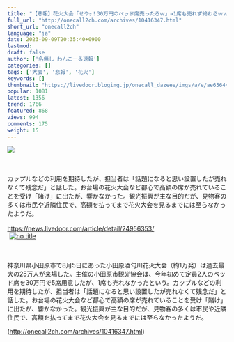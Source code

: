 ```yaml
---
title: "【悲報】花火大会「せやｯ！30万円のベッド席売ったろｗ」→1席も売れず終わるｗｗｗｗ : わんこーる速報！"
full_url: "http://onecall2ch.com/archives/10416347.html"
short_url: "onecall2ch"
language: "ja"
date: 2023-09-09T20:35:40+0900
lastmod: 
draft: false
author: ['名無し わんこーる速報']
categories: []
tags: ['大会', '悲報', '花火']
keywords: []
thumbnail: "https://livedoor.blogimg.jp/onecall_dazeee/imgs/a/e/ae65644e-s.jpg"
popular: 1081
latest: 1356
trend: 1766
featured: 868
views: 994
comments: 175
weight: 15
---
```


![](https://livedoor.blogimg.jp/onecall_dazeee/imgs/a/e/ae65644e-s.jpg)

<div><br> <br> カップルなどの利用を期待したが、担当者は「話題になると思い設置したが売れなくて残念だ」と話した。お台場の花火大会など都心で高額の席が売れていることを受け「賭け」に出たが、響かなかった。観光振興が主な目的だが、見物客の多くは市民や近隣住民で、高額を払ってまで花火大会を見るまでには至らなかったようだ。 <br> <br> <a target='_blank' href='https://news.livedoor.com/article/detail/24956353/'>https://news.livedoor.com/article/detail/24956353/</a> <br> <a target='_blank' href='https://livedoor.blogimg.jp/onecall_dazeee/imgs/a/e/ae65644e.jpg'><img hspace='5' border='0' class='image pict' alt='no title' src='https://livedoor.blogimg.jp/onecall_dazeee/imgs/a/e/ae65644e-s.jpg'></a><br> <br> <br><p>神奈川県小田原市で8月5日にあった小田原酒匂川花火大会（約1万発）は過去最大の25万人が来場した。主催の小田原市観光協会は、今年初めて定員2人のベッド席を30万円で5席用意したが、1席も売れなかったという。カップルなどの利用を期待したが、担当者は「話題になると思い設置したが売れなくて残念だ」と話した。お台場の花火大会など都心で高額の席が売れていることを受け「賭け」に出たが、響かなかった。観光振興が主な目的だが、見物客の多くは市民や近隣住民で、高額を払ってまで花火大会を見るまでには至らなかったようだ。</p></div>

(http://onecall2ch.com/archives/10416347.html)
